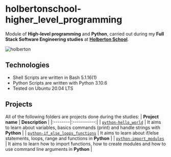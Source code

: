 # holbertonschool-higher_level_programming
Module of **High-level programming** and **Python**, carried out during my **Full Stack Software Engineering studies** at **[Holberton School](https://www.holbertonschool.com/)**.

![holberton](https://blog.holbertonschool.com/wp-content/uploads/2022/01/Capture-decran-2022-01-11-172847.png)
## Technologies
* Shell Scripts are written in Bash 5.1.16(1)
* Python Scripts are written with Python 3.10.6
* Tested on Ubuntu 20.04 LTS

## Projects
All of the following folders are projects done during the studies:
| **Project name** | **Description** |
|:--------|:-----------:|
| [`python-hello_world`](https://github.com/hug0-cstrs/holbertonschool-higher_level_programming/tree/main/python-hello_world) | It aims to learn about variables, basics commands (print) and handle strings with **Python** |
| [`python-if_else_loops_functions`](https://github.com/hug0-cstrs/holbertonschool-higher_level_programming/tree/main/python-if_else_loops_functions) | It aims to learn about if/else statements, loops, range and functions in **Python** |
| [`python-import_modules`](https://github.com/hug0-cstrs/holbertonschool-higher_level_programming/tree/main/python-import_modules) | It aims to learn how to import functions, how to create modules and how to use command line arguments in **Python** |
